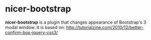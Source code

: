 # nicer-bootstrap
<b>nicer-bootstrap</b> is a plugin that changes appearance of Bootstrap's 3 modal window.
It is based on: http://tutorialzine.com/2010/12/better-confirm-box-jquery-css3/
